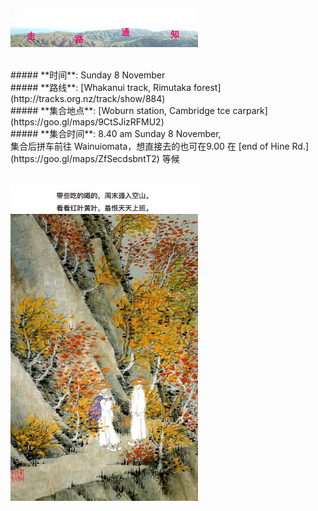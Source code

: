 ![skyline](_images/skyline2.png)

<br/>
##### **时间**: Sunday 8 November
<br/>
##### **路线**: [Whakanui track, Rimutaka forest](http://tracks.org.nz/track/show/884)
<br/>
##### **集合地点**: [Woburn station, Cambridge tce carpark](https://goo.gl/maps/9CtSJizRFMU2)
<br/>
##### **集合时间**: 8.40 am Sunday 8 November, 

<br/>
集合后拼车前往 Wainuiomata，想直接去的也可在9.00 在 [end of Hine Rd.](https://goo.gl/maps/ZfSecdsbntT2) 等候 
<br/>
<br/>

![laoshu_hate_working](_images/laoshu_hate_working.jpg)
